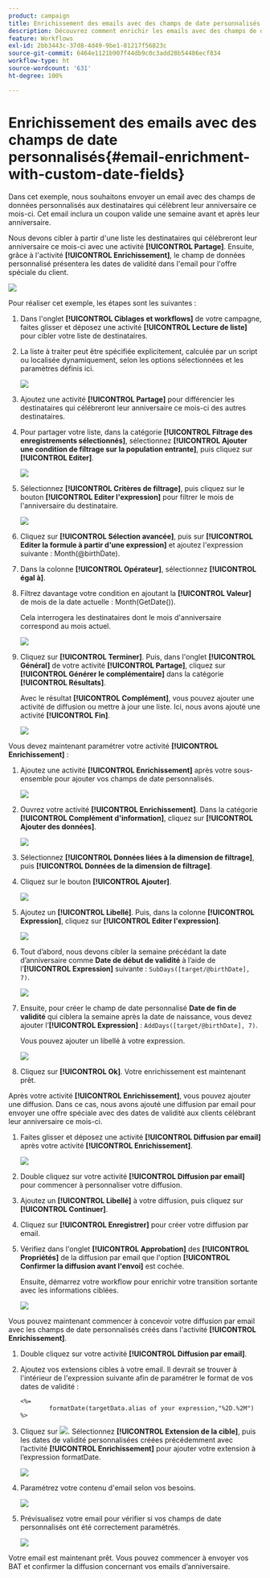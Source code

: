 ```yaml
---
product: campaign
title: Enrichissement des emails avec des champs de date personnalisés
description: Découvrez comment enrichir les emails avec des champs de date personnalisés
feature: Workflows
exl-id: 2bb3443c-37d8-4d49-9be1-81217f56823c
source-git-commit: 6464e1121b907f44db9c0c3add28b54486ecf834
workflow-type: ht
source-wordcount: '631'
ht-degree: 100%

---
```


# Enrichissement des emails avec des champs de date personnalisés{#email-enrichment-with-custom-date-fields}



Dans cet exemple, nous souhaitons envoyer un email avec des champs de données personnalisés aux destinataires qui célèbrent leur anniversaire ce mois-ci. Cet email inclura un coupon valide une semaine avant et après leur anniversaire.

Nous devons cibler à partir d&#39;une liste les destinataires qui célébreront leur anniversaire ce mois-ci avec une activité **[!UICONTROL Partage]**. Ensuite, grâce à l&#39;activité **[!UICONTROL Enrichissement]**, le champ de données personnalisé présentera les dates de validité dans l&#39;email pour l&#39;offre spéciale du client.

![](assets/uc_enrichment.png)

Pour réaliser cet exemple, les étapes sont les suivantes :

1. Dans l&#39;onglet **[!UICONTROL Ciblages et workflows]** de votre campagne, faites glisser et déposez une activité **[!UICONTROL Lecture de liste]** pour cibler votre liste de destinataires.
1. La liste à traiter peut être spécifiée explicitement, calculée par un script ou localisée dynamiquement, selon les options sélectionnées et les paramètres définis ici.

   ![](assets/uc_enrichment_1.png)

1. Ajoutez une activité **[!UICONTROL Partage]** pour différencier les destinataires qui célébreront leur anniversaire ce mois-ci des autres destinataires.
1. Pour partager votre liste, dans la catégorie **[!UICONTROL Filtrage des enregistrements sélectionnés]**, sélectionnez **[!UICONTROL Ajouter une condition de filtrage sur la population entrante]**, puis cliquez sur **[!UICONTROL Editer]**.

   ![](assets/uc_enrichment_2.png)

1. Sélectionnez **[!UICONTROL Critères de filtrage]**, puis cliquez sur le bouton **[!UICONTROL Editer l&#39;expression]** pour filtrer le mois de l&#39;anniversaire du destinataire.

   ![](assets/uc_enrichment_3.png)

1. Cliquez sur **[!UICONTROL Sélection avancée]**, puis sur **[!UICONTROL Editer la formule à partir d&#39;une expression]** et ajoutez l&#39;expression suivante : Month(@birthDate).
1. Dans la colonne **[!UICONTROL Opérateur]**, sélectionnez **[!UICONTROL égal à]**.
1. Filtrez davantage votre condition en ajoutant la **[!UICONTROL Valeur]** de mois de la date actuelle : Month(GetDate()).

   Cela interrogera les destinataires dont le mois d&#39;anniversaire correspond au mois actuel.

   ![](assets/uc_enrichment_4.png)

1. Cliquez sur **[!UICONTROL Terminer]**. Puis, dans l&#39;onglet **[!UICONTROL Général]** de votre activité **[!UICONTROL Partage]**, cliquez sur **[!UICONTROL Générer le complémentaire]** dans la catégorie **[!UICONTROL Résultats]**.

   Avec le résultat **[!UICONTROL Complément]**, vous pouvez ajouter une activité de diffusion ou mettre à jour une liste. Ici, nous avons ajouté une activité **[!UICONTROL Fin]**.

   ![](assets/uc_enrichment_6.png)

Vous devez maintenant paramétrer votre activité **[!UICONTROL Enrichissement]** :

1. Ajoutez une activité **[!UICONTROL Enrichissement]** après votre sous-ensemble pour ajouter vos champs de date personnalisés.

   ![](assets/uc_enrichment_7.png)

1. Ouvrez votre activité **[!UICONTROL Enrichissement]**. Dans la catégorie **[!UICONTROL Complément d&#39;information]**, cliquez sur **[!UICONTROL Ajouter des données]**.

   ![](assets/uc_enrichment_8.png)

1. Sélectionnez **[!UICONTROL Données liées à la dimension de filtrage]**, puis **[!UICONTROL Données de la dimension de filtrage]**.
1. Cliquez sur le bouton **[!UICONTROL Ajouter]**.

   ![](assets/uc_enrichment_9.png)

1. Ajoutez un **[!UICONTROL Libellé]**. Puis, dans la colonne **[!UICONTROL Expression]**, cliquez sur **[!UICONTROL Editer l&#39;expression]**.

   ![](assets/uc_enrichment_10.png)

1. Tout d’abord, nous devons cibler la semaine précédant la date d’anniversaire comme **Date de début de validité** à l’aide de l’**[!UICONTROL Expression]** suivante : `SubDays([target/@birthDate], 7)`.

   ![](assets/uc_enrichment_11.png)

1. Ensuite, pour créer le champ de date personnalisé **Date de fin de validité** qui ciblera la semaine après la date de naissance, vous devez ajouter l’**[!UICONTROL Expression]** : `AddDays([target/@birthDate], 7)`.

   Vous pouvez ajouter un libellé à votre expression.

   ![](assets/uc_enrichment_12.png)

1. Cliquez sur **[!UICONTROL Ok]**. Votre enrichissement est maintenant prêt.

Après votre activité **[!UICONTROL Enrichissement]**, vous pouvez ajouter une diffusion. Dans ce cas, nous avons ajouté une diffusion par email pour envoyer une offre spéciale avec des dates de validité aux clients célébrant leur anniversaire ce mois-ci.

1. Faites glisser et déposez une activité **[!UICONTROL Diffusion par email]** après votre activité **[!UICONTROL Enrichissement]**.

   ![](assets/uc_enrichment_15.png)

1. Double cliquez sur votre activité **[!UICONTROL Diffusion par email]** pour commencer à personnaliser votre diffusion.
1. Ajoutez un **[!UICONTROL Libellé]** à votre diffusion, puis cliquez sur **[!UICONTROL Continuer]**.
1. Cliquez sur **[!UICONTROL Enregistrer]** pour créer votre diffusion par email.
1. Vérifiez dans l&#39;onglet **[!UICONTROL Approbation]** des **[!UICONTROL Propriétés]** de la diffusion par email que l&#39;option **[!UICONTROL Confirmer la diffusion avant l&#39;envoi]** est cochée.

   Ensuite, démarrez votre workflow pour enrichir votre transition sortante avec les informations ciblées.

   ![](assets/uc_enrichment_18.png)

Vous pouvez maintenant commencer à concevoir votre diffusion par email avec les champs de date personnalisés créés dans l&#39;activité **[!UICONTROL Enrichissement]**.

1. Double cliquez sur votre activité **[!UICONTROL Diffusion par email]**.
1. Ajoutez vos extensions cibles à votre email. Il devrait se trouver à l&#39;intérieur de l&#39;expression suivante afin de paramétrer le format de vos dates de validité :

   ```
   <%=
           formatDate(targetData.alias of your expression,"%2D.%2M")  %>
   ```

1. Cliquez sur ![](assets/uc_enrichment_16.png). Sélectionnez **[!UICONTROL Extension de la cible]**, puis les dates de validité personnalisées créées précédemment avec l’activité **[!UICONTROL Enrichissement]** pour ajouter votre extension à l’expression formatDate.

   ![](assets/uc_enrichment_19.png)

1. Paramétrez votre contenu d&#39;email selon vos besoins.

   ![](assets/uc_enrichment_17.png)

1. Prévisualisez votre email pour vérifier si vos champs de date personnalisés ont été correctement paramétrés.

   ![](assets/uc_enrichment_20.png)

Votre email est maintenant prêt. Vous pouvez commencer à envoyer vos BAT et confirmer la diffusion concernant vos emails d’anniversaire.
